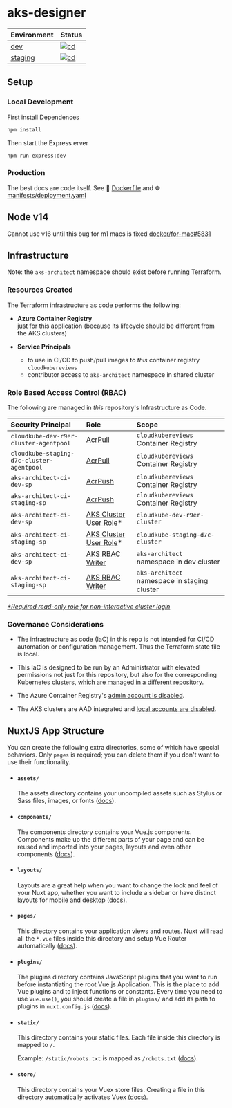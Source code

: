 # aks-designer

| Environment | Status |
|:--|:--|
| [dev]([https://](https://aks-architect.dev.cloudkube.io/)) | [![cd](https://github.com/julie-ng/azure-kubernetes-architect/actions/workflows/cd.yaml/badge.svg?branch=main)](https://github.com/julie-ng/azure-kubernetes-architect/actions/workflows/cd.yaml) |
| [staging]([https://](https://aks-architect.staging.cloudkube.io/)) | [![cd](https://github.com/julie-ng/azure-kubernetes-architect/actions/workflows/cd.yaml/badge.svg?branch=staging)](https://github.com/julie-ng/azure-kubernetes-architect/actions/workflows/cd.yaml) |

##  Setup

### Local Development

First install Dependences

```bash
npm install
```

Then start the Express erver

```
npm run express:dev
```

### Production

The best docs are code itself. See 🐳 [Dockerfile](./Dockerfile) and ☸️ [manifests/deployment.yaml](manifests/deployment.yaml)


## Node v14

Cannot use v16 until this bug for m1 macs is fixed [docker/for-mac#5831](https://github.com/docker/for-mac/issues/5831)


## Infrastructure

Note: the `aks-architect` namespace should exist before running Terraform.

### Resources Created

The Terraform infrastructure as code performs the following:

- **Azure Container Registry**  
  just for this application (because its lifecycle should be different from the AKS clusters)

- **Service Principals**  
  - to use in CI/CD to push/pull images to _this_ container registry `cloudkubereviews` 
  - contributor access to `aks-architect` namespace in shared cluster

### Role Based Access Control (RBAC)

The following are managed in *this* repository's Infrastructure as Code.

| Security Principal | Role | Scope |
|:--|:--|:--|
| `cloudkube-dev-r9er-cluster-agentpool` | [AcrPull](https://docs.microsoft.com/azure/container-registry/container-registry-roles?tabs=azure-cli) | `cloudkubereviews` Container Registry |
|`cloudkube-staging-d7c-cluster-agentpool`  | [AcrPull](https://docs.microsoft.com/azure/container-registry/container-registry-roles?tabs=azure-cli) | `cloudkubereviews` Container Registry |
| `aks-architect-ci-dev-sp` | [AcrPush](https://docs.microsoft.com/azure/container-registry/container-registry-roles?tabs=azure-cli) | `cloudkubereviews` Container Registry |
| `aks-architect-ci-staging-sp` | [AcrPush](https://docs.microsoft.com/azure/container-registry/container-registry-roles?tabs=azure-cli) | `cloudkubereviews` Container Registry |
| `aks-architect-ci-dev-sp` | [AKS Cluster User Role](https://docs.microsoft.com/azure/aks/manage-azure-rbac#create-role-assignments-for-users-to-access-cluster)* | `cloudkube-dev-r9er-cluster` |
| `aks-architect-ci-staging-sp` | [AKS Cluster User Role](https://docs.microsoft.com/azure/aks/manage-azure-rbac#create-role-assignments-for-users-to-access-cluster)* | `cloudkube-staging-d7c-cluster` |
| `aks-architect-ci-dev-sp` | [AKS RBAC Writer](https://docs.microsoft.com/azure/aks/manage-azure-rbac#create-role-assignments-for-users-to-access-cluster) | `aks-architect` namespace in dev cluster |
| `aks-architect-ci-staging-sp` | [AKS RBAC Writer](https://docs.microsoft.com/azure/aks/manage-azure-rbac#create-role-assignments-for-users-to-access-cluster) | `aks-architect` namespace in staging cluster |

_[*Required read-only role for non-interactive cluster login](https://docs.microsoft.com/azure/aks/control-kubeconfig-access)_

### Governance Considerations

- The infrastructure as code (IaC) in this repo is not intended for CI/CD automation or configuration management. Thus the Terraform state file is local. 
  
- This IaC is designed to be run by an Administrator with elevated permissions not just for this repository, but also for the corresponding Kubernetes clusters, [which are managed in a different repository](https://github.com/julie-ng/cloudkube-aks-clusters).

- The Azure Container Registry's [admin account is disabled](https://docs.microsoft.com/azure/container-registry/container-registry-authentication?tabs=azure-cli#admin-account).
- The AKS clusters are AAD integrated and [local accounts are disabled](https://docs.microsoft.com/azure/aks/managed-aad#disable-local-accounts-preview).

## NuxtJS App Structure

You can create the following extra directories, some of which have special behaviors. Only `pages` is required; you can delete them if you don't want to use their functionality.

- #### `assets/`
  The assets directory contains your uncompiled assets such as Stylus or Sass files, images, or fonts ([docs](https://nuxtjs.org/docs/2.x/directory-structure/assets)).

- #### `components/`
  The components directory contains your Vue.js components. Components make up the different parts of your page and can be reused and imported into your pages, layouts and even other components ([docs](https://nuxtjs.org/docs/2.x/directory-structure/components)).

- #### `layouts/`
  Layouts are a great help when you want to change the look and feel of your Nuxt app, whether you want to include a sidebar or have distinct layouts for mobile and desktop ([docs](https://nuxtjs.org/docs/2.x/directory-structure/layouts)).


- #### `pages/`
  This directory contains your application views and routes. Nuxt will read all the `*.vue` files inside this directory and setup Vue Router automatically ([docs](https://nuxtjs.org/docs/2.x/get-started/routing)).

- #### `plugins/`
  The plugins directory contains JavaScript plugins that you want to run before instantiating the root Vue.js Application. This is the place to add Vue plugins and to inject functions or constants. Every time you need to use `Vue.use()`, you should create a file in `plugins/` and add its path to plugins in `nuxt.config.js` ([docs](https://nuxtjs.org/docs/2.x/directory-structure/plugins)).

- #### `static/`
  This directory contains your static files. Each file inside this directory is mapped to `/`.

  Example: `/static/robots.txt` is mapped as `/robots.txt` ([docs](https://nuxtjs.org/docs/2.x/directory-structure/static)).

- #### `store/`
  This directory contains your Vuex store files. Creating a file in this directory automatically activates Vuex ([docs](https://nuxtjs.org/docs/2.x/directory-structure/store)).
